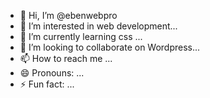 - 👋 Hi, I’m @ebenwebpro
- 👀 I’m interested in web development...
- 🌱 I’m currently learning css ...
- 💞️ I’m looking to collaborate on Wordpress...
- 📫 How to reach me ...
- 😄 Pronouns: ...
- ⚡ Fun fact: ... 

<!---
ebenwebpro/ebenwebpro is a ✨ special ✨ repository because its `README.md` (this file) appears on your GitHub profile.
You can click the Preview link to take a look at your changes.
--->
